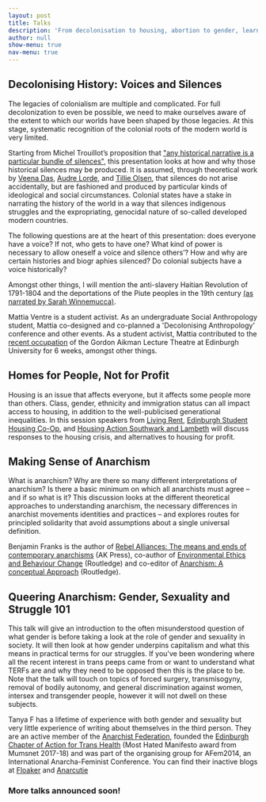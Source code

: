 ```yaml
---
layout: post
title: Talks
description: 'From decolonisation to housing, abortion to gender, learn more at the Edinburgh Anarchist Feminist Bookfair'
author: null
show-menu: true
nav-menu: true
---
```


## Decolonising History: Voices and Silences
The legacies of colonialism are multiple and complicated. For full decolonization to even be possible, we need to make ourselves aware of the extent to which our worlds have been shaped by those legacies. At this stage, systematic recognition of the colonial roots of the modern world is very limited.

Starting from Michel Trouillot’s proposition that ["any historical narrative is a particular bundle of silences"](http://www.beacon.org/Silencing-the-Past-P329.aspx), this presentation looks at how and why those historical silences may be produced. It is assumed, through theoretical work by [Veena Das](http://anthropology.jhu.edu/directory/veena-das/), [Audre Lorde](https://www.poetryfoundation.org/poets/audre-lorde), and [Tillie Olsen](http://www.tillieolsen.net/), that silences do not arise accidentally, but are fashioned and produced by particular kinds of ideological and social circumstances. Colonial states have a stake in narrating the history of the world in a way that silences indigenous struggles and the expropriating, genocidal nature of so-called developed modern countries.

The following questions are at the heart of this presentation: does everyone have a voice? If not, who gets to have one? What kind of power is necessary to allow oneself a voice and silence others’? How and why are certain histories and biogr aphies silenced? Do colonial subjects have a voice historically?

Amongst other things, I will mention the anti-slavery Haitian Revolution of 1791-1804 and the deportations of the Piute peoples in the 19th century [(as narrated by Sarah Winnemucca)](http://www.yosemite.ca.us/library/life_among_the_piutes/).

Mattia Ventre is a student activist. As an undergraduate Social Anthropology student, Mattia co-designed and co-planned a 'Decolonising Anthropology' conference and other events. As a student activist, Mattia contributed to the [recent occupation](https://edinburghfuturesinstitute.wordpress.com/) of the Gordon Aikman Lecture Theatre at Edinburgh University for 6 weeks, amongst other things.

## Homes for People, Not for Profit
Housing is an issue that affects everyone, but it affects some people more than others. Class, gender, ethnicity and immigration status can all impact access to housing, in addition to the well-publicised generational inequalities. In this session speakers from [Living Rent](https://www.livingrent.org), [Edinburgh Student Housing Co-Op](https://edinburghcoop.wordpress.com/), and [Housing Action Southwark and Lambeth](https://housingactionsouthwarkandlambeth.wordpress.com/) will discuss responses to the housing crisis, and alternatives to housing for profit.

## Making Sense of Anarchism
What is anarchism? Why are there so many different interpretations of anarchism? Is there a basic minimum on which all anarchists must agree – and if so what is it? This discussion looks at the different theoretical approaches to understanding anarchism, the necessary differences in anarchist movements identities and practices – and explores routes for principled solidarity that avoid assumptions about a single universal definition.

Benjamin Franks is the author of [Rebel Alliances: The means and ends of contemporary anarchisms](https://akuk.com/index.php?_a=product&product_id=4551) (AK Press), co-author of [Environmental Ethics and Behaviour Change](https://www.routledge.com/Environmental-Ethics-and-Behavioural-Change/Franks-Hanscomb-Johnston/p/book/9781138924055) (Routledge) and co-editor of [Anarchism: A conceptual Approach](https://www.routledge.com/Anarchism-A-Conceptual-Approach/Franks-Jun-Williams/p/book/9781138925663) (Routledge). 

## Queering Anarchism: Gender, Sexuality and Struggle 101
This talk will give an introduction to the often misunderstood question of what gender is before taking a look at the role of gender and sexuality in society. It will then look at how gender underpins capitalism and what this means in practical terms for our struggles. If you've been wondering where all the recent interest in trans peeps came from or want to understand what TERFs are and why they need to be opposed then this is the place to be. Note that the talk will touch on topics of forced surgery, transmisogyny, removal of bodily autonomy, and general discrimination against women, intersex and transgender people, however it will not dwell on these subjects.

Tanya F has a lifetime of experience with both gender and sexuality but very little experience of writing about themselves in the third person. They are an active member of the [Anarchist Federation](https://afed.org.uk), founded the [Edinburgh Chapter of Action for Trans Health](https://edinburghath.tumblr.com/) (Most Hated Manifesto award from Mumsnet 2017-18) and was part of the organising group for AFem2014, an International Anarcha-Feminist Conference. You can find their inactive blogs at [Floaker](https://floaker.net) and [Anarcutie](https://anarcutie.tumblr.com)

### More talks announced soon!